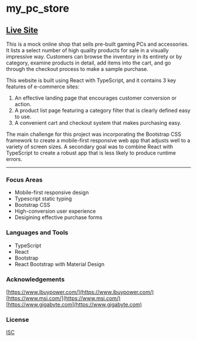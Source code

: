 # my_pc_store

## [Live Site](https://jonro2955.github.io/my_pc_store/) <br>

This is a mock online shop that sells pre-built gaming PCs and accessories. It lists a select number of high quality products for sale in a visually impressive way. Customers can browse the inventory in its entirety or by category, examine products in detail, add items into the cart, and go through the checkout process to make a sample purchase.  

This website is built using React with TypeScript, and it contains 3 key features of e-commerce sites:
1. An effective landing page that encourages customer conversion or action.
2. A product list page featuring a category filter that is clearly defined easy to use.
3. A convenient cart and checkout system that makes purchasing easy.

The main challenge for this project was incorporating the Bootstrap CSS framework to create a mobile-first responsive web app that adjusts well to a variety of screen sizes. A secondary goal was to combine React with TypeScript to create a robust app that is less likely to produce runtime errors.  

<hr/>

### Focus Areas

- Mobile-first responsive design
- Typescript static typing
- Bootstrap CSS
- High-conversion user experience
- Desigining effective purchase forms

### Languages and Tools

- TypeScript
- React
- Bootstrap
- React Bootstrap with Material Design

### Acknowledgements

[https://www.ibuypower.com/](https://www.ibuypower.com/) <br>
[https://www.msi.com/](https://www.msi.com/) <br>
[https://www.gigabyte.com](https://www.gigabyte.com) <br>

### License

[ISC](https://opensource.org/licenses/ISC) <br>
